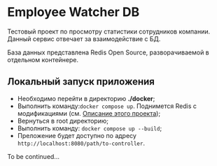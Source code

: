 # Employee Watcher DB
Тестовый проект по просмотру статистики сотрудников компании.\
Данный сервис отвечает за взаимодействие с БД.

База данных представлена Redis Open Source, разворачиваемой в отдельном контейнере.

## Локальный запуск приложения
- Необходимо перейти в директорию **./docker**;
- Выполнить команду:```docker compose up```. Поднимется Redis с модификациями (см. [Описание этого проекта](./docker/README.md));
- Вернуться в root директорию;
- Выполнить команду: ```docker compose up --build```;
- Преложение будет доступно по адресу ```http://localhost:8080/path/to-controller```.

To be continued...